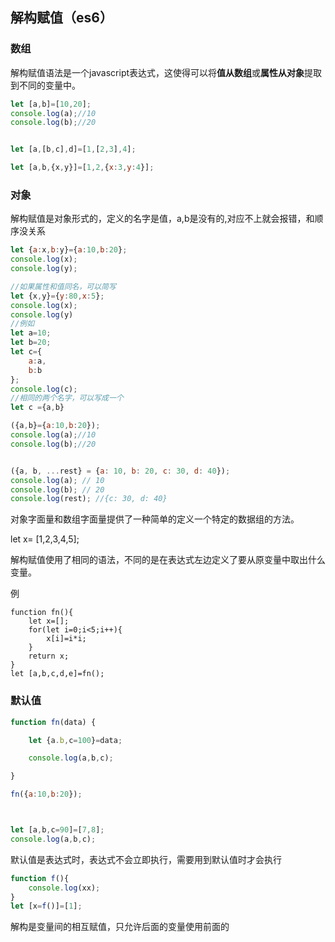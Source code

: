 ## 解构赋值（es6）

### 数组

解构赋值语法是一个javascript表达式，这使得可以将**值从数组**或**属性从对象**提取到不同的变量中。

```js
let [a,b]=[10,20];
console.log(a);//10
console.log(b);//20


let [a,[b,c],d]=[1,[2,3],4];

let [a,b,{x,y}]=[1,2,{x:3,y:4}];


```

### 对象

解构赋值是对象形式的，定义的名字是值，a,b是没有的,对应不上就会报错，和顺序没关系

```js
let {a:x,b:y}={a:10,b:20};
console.log(x);
console.log(y);

//如果属性和值同名，可以简写
let {x,y}={y:80,x:5};
console.log(x);
console.log(y)
//例如
let a=10;
let b=20;
let c={
    a:a,
    b:b
};
console.log(c);
//相同的两个名字，可以写成一个
let c ={a,b}


```

```js
({a,b}={a:10,b:20});
console.log(a);//10
console.log(b);//20


({a, b, ...rest} = {a: 10, b: 20, c: 30, d: 40});
console.log(a); // 10
console.log(b); // 20
console.log(rest); //{c: 30, d: 40}
```



对象字面量和数组字面量提供了一种简单的定义一个特定的数据组的方法。

let x= [1,2,3,4,5];

解构赋值使用了相同的语法，不同的是在表达式左边定义了要从原变量中取出什么变量。

例

```
function fn(){
    let x=[];
    for(let i=0;i<5;i++){
        x[i]=i*i;
    }
    return x;
}
let [a,b,c,d,e]=fn();
```

### 默认值

```js
function fn(data) {

	let {a.b,c=100}=data;

	console.log(a,b,c);

}

fn({a:10,b:20});



let [a,b,c=90]=[7,8];
console.log(a,b,c);
```

默认值是表达式时，表达式不会立即执行，需要用到默认值时才会执行

```js
function f(){
    console.log(xx);
}
let [x=f()]=[1];
```

解构是变量间的相互赋值，只允许后面的变量使用前面的